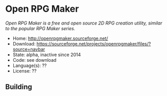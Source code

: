 # Open RPG Maker

_Open RPG Maker is a free and open source 2D RPG creation utility, similar to the popular RPG Maker series._

- Home: http://openrpgmaker.sourceforge.net/
- Download: https://sourceforge.net/projects/openrpgmaker/files/?source=navbar
- State: alpha, inactive since 2014
- Code: see download
- Language(s): ??
- License: ??

## Building
